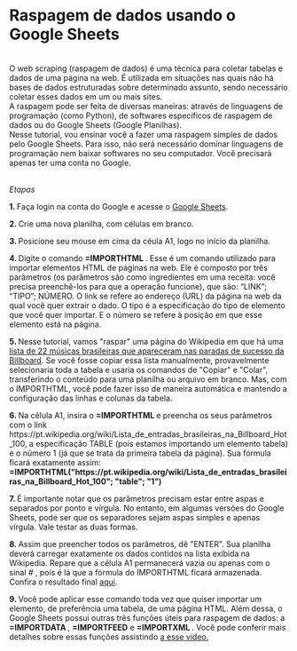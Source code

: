 # Raspagem de dados usando o Google Sheets

<br> O web scraping (raspagem de dados) é uma técnica para coletar tabelas e dados de uma página na web. É utilizada em situações nas quais não há bases de dados estruturadas sobre determinado assunto, sendo necessário coletar esses dados em um ou mais sites. 
<br> A raspagem pode ser feita de diversas maneiras: através de linguagens de programação (como Python), de softwares específicos de raspagem de dados ou do Google Sheets (Google Planilhas). 
<br> Nesse tutorial, vou ensinar você a fazer uma raspagem simples de dados pelo Google Sheets. Para isso, não será necessário dominar linguagens de programação nem baixar softwares no seu computador. Você precisará apenas ter uma conta no Google. 

<br> <i> Etapas </i>
<p> <b> 1. </b> Faça login na conta do Google e acesse o <a href="https://www.google.com/sheets/about/"> Google Sheets</a>.
<p> <b> 2. </b> Crie uma nova planilha, com células em branco. 
<p> <b> 3. </b> Posicione seu mouse em cima da céula A1, logo no início da planilha. 
<p> <b> 4. </b> Digite o comando <b> =IMPORTHTML </b>. Esse é um comando utilizado para importar elementos HTML de páginas na web. Ele é composto por três parâmetros (os parâmetros são como ingredientes em uma receita: você precisa preenchê-los para que a operação funcione), que são: “LINK”; “TIPO”; NÚMERO. O  link se refere ao endereço (URL) da página na web da qual você quer extrair o dado. O tipo é a especificação do tipo de elemento que você quer importar. E o número se refere à posição em que esse elemento está na página.
<p> <b> 5. </b> Nesse tutorial, vamos "raspar" uma página do Wikipedia em que há uma <a href="https://pt.wikipedia.org/wiki/Lista_de_entradas_brasileiras_na_Billboard_Hot_100 "> lista de 22 músicas brasileiras que apareceram nas paradas de sucesso da Billboard</a>. Se você fosse copiar essa lista manualmente, provavelmente selecionaria toda a tabela e usaria os comandos de "Copiar" e "Colar", transferindo o conteúdo para uma planilha ou arquivo em branco. Mas, com o IMPORTHTML, você pode fazer isso de maneira automática e mantendo a configuração das linhas e colunas da tabela. 
<p> <b> 6. </b> Na célula A1, insira o <b> =IMPORTHTML </b> e preencha os seus parâmetros com o link https://pt.wikipedia.org/wiki/Lista_de_entradas_brasileiras_na_Billboard_Hot_100, a especificação TABLE (pois estamos importando um elemento tabela) e o número 1 (já que se trata da primeira tabela da página). Sua fórmula ficará exatamente assim: <b> =IMPORTHTML("https://pt.wikipedia.org/wiki/Lista_de_entradas_brasileiras_na_Billboard_Hot_100"; "table"; "1") </b>
<p> <b> 7. </b>  É importante notar que os parâmetros precisam estar entre aspas e separados por ponto e vírgula. No entanto, em algumas versões do Google Sheets, pode ser que os separadores sejam aspas simples e apenas vírgula. Vale testar as duas formas. 
 <p> <b> 8. </b> Assim que preencher todos os parâmetros, dê "ENTER". Sua planilha deverá carregar exatamente os dados contidos na lista exibida na Wikipedia. Repare que a célula A1 permanecerá vazia ou apenas com o sinal <i> # </i>, pois é lá que a fórmula do IMPORTHTML ficará armazenada.  Confira o resultado final <a href="https://docs.google.com/spreadsheets/d/1NBn_1QWkXTuJC89zgy44MJj3ppOx2B18FucmfL6NXZ0/edit?usp=sharing"> aqui</a>.
 <p> <b> 9. </b> Você pode aplicar esse comando toda vez que quiser importar um elemento, de preferência uma tabela, de uma página HTML. Além dessa, o Google Sheets possui outras três funções úteis para raspagem de dados: a <b> =IMPORTDATA </b> , <b> =IMPORTFEED</b> e <b> =IMPORTXML </b>. Você pode conferir mais detalhes sobre essas funções assistindo <a href="https://www.youtube.com/watch?v=Q5yVoTqD06M"> a esse vídeo. </a> 
